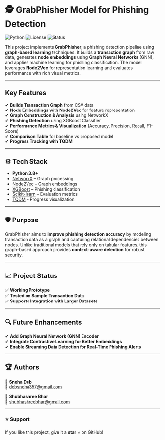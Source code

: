 # 🕵️ GrabPhisher Model for Phishing Detection

![Python](https://img.shields.io/badge/Python-3.8%2B-blue) ![License](https://img.shields.io/badge/License-MIT-green) ![Status](https://img.shields.io/badge/Status-Active-success)  

This project implements **GrabPhisher**, a phishing detection pipeline using **graph-based learning** techniques. It builds a **transaction graph** from raw data, generates **node embeddings** using **Graph Neural Networks** (GNN), and applies machine learning for phishing classification. The model leverages **Node2Vec** for representation learning and evaluates performance with rich visual metrics.

---

## Key Features  
✔ **Builds Transaction Graph** from CSV data  
✔ **Node Embeddings with Node2Vec** for feature representation  
✔ **Graph Construction & Analysis** using NetworkX  
✔ **Phishing Detection** using XGBoost Classifier  
✔ **Performance Metrics & Visualization** (Accuracy, Precision, Recall, F1-Score)  
✔ **Comparison Table** for baseline vs proposed model  
✔ **Progress Tracking with TQDM**  

---

## ⚙️ Tech Stack  
- **Python 3.8+**  
- [NetworkX](https://networkx.org/) – Graph processing  
- [Node2Vec](https://snap.stanford.edu/node2vec/) – Graph embeddings  
- [XGBoost](https://xgboost.readthedocs.io/) – Phishing classification  
- [Scikit-learn](https://scikit-learn.org/) – Evaluation metrics  
- [TQDM](https://github.com/tqdm/tqdm) – Progress visualization  

---

## 🛡️ Purpose  
GrabPhisher aims to **improve phishing detection accuracy** by modeling transaction data as a graph and capturing relational dependencies between nodes. Unlike traditional models that rely only on tabular features, this graph-based approach provides **context-aware detection** for robust security.  

---

## 📈 Project Status  
✅ **Working Prototype**  
✅ **Tested on Sample Transaction Data**  
✅ **Supports Integration with Larger Datasets**  

---

## 🔍 Future Enhancements  
✔ **Add Graph Neural Network (GNN) Encoder**  
✔ **Integrate Contrastive Learning for Better Embeddings**  
✔ **Enable Streaming Data Detection for Real-Time Phishing Alerts**  

---

## 🏆 Authors  
👤 **Sneha Deb**  
📧 [debsneha357@gmail.com](mailto:debsneha357@gmail.com)  

👤 **Shubhashree Bhar**  
📧 [shubhashreebhar@gmail.com](mailto:shubhashreebhar@gmail.com)  

---

### ⭐ Support  
If you like this project, give it a **star** ⭐ on GitHub!  
